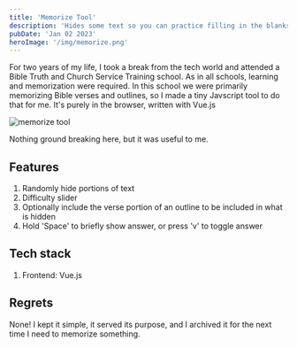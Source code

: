 ```yaml
---
title: 'Memorize Tool'
description: 'Hides some text so you can practice filling in the blanks.'
pubDate: 'Jan 02 2023'
heroImage: '/img/memorize.png'
---
```


For two years of my life, I took a break from the tech world and attended a Bible Truth and Church Service Training school. As in all schools, learning and memorization were required. In this school we were primarily memorizing Bible verses and outlines, so I made a tiny Javscript tool to do that for me. It's purely in the browser, written with Vue.js

![memorize tool](/img/memorize.gif)

Nothing ground breaking here, but it was useful to me.

## Features

1. Randomly hide portions of text
2. Difficulty slider
2. Optionally include the verse portion of an outline to be included in what is hidden
3. Hold 'Space' to briefly show answer, or press 'v' to toggle answer

## Tech stack

1. Frontend: Vue.js

## Regrets

None! I kept it simple, it served its purpose, and I archived it for the next time I need to memorize something.